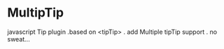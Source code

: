 MultipTip
=========

javascript Tip plugin .based on &lt;tipTip> . add Multiple tipTip support . no sweat...